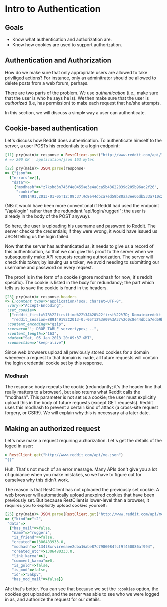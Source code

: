 # Intro to Authentication

## Goals
* Know what authentication and authorization are.
* Know how cookies are used to support authorization.

## Authentication and Authorization
How do we make sure that only appropriate users are allowed to take
priviliged actions? For instance, only an adminitrator should be
allowed to delete posts from a web forum, perhaps.

There are two parts of the problem. We use *authentication* (i.e.,
make sure that the user is who he says he is). We then make sure that
the user is *authorized* (i.e, has permission) to make each request
that he/she attempts.

In this section, we will discuss a simple way a user can authenticate.

## Cookie-based authentication
Let's discuss how Reddit does authentication. To authenticate himself
to the server, a user POSTs his credentials to a login endpoint:

```ruby
[11] pry(main)> response = RestClient.post("http://www.reddit.com/api/login/ruggeri", {:api_type => :json, :user => "ruggeri", :passwd => "my_password"})
# => 200 OK | application/json 163 bytes

[22] pry(main)> JSON.parse(response)
=> {"json"=>
  {"errors"=>[],
   "data"=>
    {"modhash"=>"z7kshd3n745f4e0455ae3e4a8ca5b43622839d205b96ad2f26",
     "cookie"=>
      "8891491,2013-01-05T12:09:37,0c8e44dbca7ed59b80aa3ee66db533a710c2df10"}}}
```

(NB: it would have been more conventional if Reddit had used the
endpoint "/api/login" rather than the redundant "api/login/ruggeri";
the user is already in the body of the POST anyway).

So here, the user is uploading his username and password to
Reddit. The server checks the credentials; if they were wrong, it
would have issued us JSON telling us the login failed.

Now that the server has authenticated us, it needs to give us a record
of this authentication, so that we can give this proof to the server
when we subsequently make API requests requiring authorization. The
server will check this *token*; by issuing us a token, we avoid
needing to submitting our username and password on every request.

The proof is in the form of a cookie (ignore modhash for now; it's
reddit specific). The cookie is listed in the body for redundancy; the
part which tells us to save the cookie is found in the headers.

```ruby
[23] pry(main)> response.headers
=> {:content_type=>"application/json; charset=UTF-8",
 :vary=>"Accept-Encoding",
 :set_cookie=>
  ["reddit_first=%7B%22firsttime%22%3A%20%22first%22%7D; Domain=reddit.com; expires=Thu, 31 Dec 2037 23:59:59 GMT; Path=/",
   "reddit_session=8891491%2C2013-01-05T12%3A09%3A37%2C0c8e44dbca7ed59b80aa3ee66db533a710c2df10; Domain=reddit.com; httponly; Path=/"],
 :content_encoding=>"gzip",
 :server=>"'; DROP TABLE servertypes; --",
 :content_length=>"163",
 :date=>"Sat, 05 Jan 2013 20:09:37 GMT",
 :connection=>"keep-alive"}
```

Since web browsers upload all previously stored cookies for a domain
whenever a request to that domain is made, all future requests will
contain the login credential cookie set by this response.

### Modhash
The response body repeats the cookie (redundantly; it's the header
line that really matters to a browser), but also returns what Reddit
calls the "modhash". This parameter is not set as a cookie; the user
must explicitly upload this in the body of future requests (except GET
requests). Reddit uses this modhash to prevent a certain kind of
attack (a cross-site request forgery, or CSRF). We will explain why
this is necessary at a later date.

## Making an authorized request
Let's now make a request requiring authorization. Let's get the
details of the loged in user:

```ruby
> RestClient.get("http://www.reddit.com/api/me.json")
"{}"
```

Huh. That's not much of an error message. Many APIs don't give you a
lot of guidance when you make mistakes, so we have to figure out for
ourselves why this didn't work.

The reason is that RestClient has not uploaded the previously set
cookie. A web browser will automatically upload unexpired cookies that
have been previously set. But because RestClient is lower-level than a
browser, it requires you to explicitly upload cookies yourself:

```ruby
[25] pry(main)> JSON.parse(RestClient.get("http://www.reddit.com/api/me.json", :cookies => response.cookies))
=> {"kind"=>"t2",
 "data"=>
  {"has_mail"=>false,
   "name"=>"ruggeri",
   "is_friend"=>false,
   "created"=>1306483933.0,
   "modhash"=>"134l8xrvireeaee2dba16abe87c7986084fcf9f450086af994",
   "created_utc"=>1306480333.0,
   "link_karma"=>1,
   "comment_karma"=>0,
   "is_gold"=>false,
   "is_mod"=>false,
   "id"=>"5akpv",
   "has_mod_mail"=>false}}
```

Ah; that's better. You can see that because we set the `:cookies`
option, the cookies got uploaded, and the server was able to see who
we were logged in as, and authorize the request for our details.
